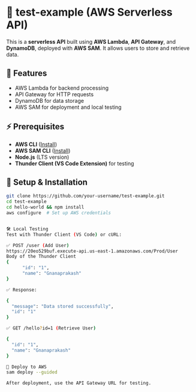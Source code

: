 # 🚀 test-example (AWS Serverless API)

This is a **serverless API** built using **AWS Lambda**, **API Gateway**, and **DynamoDB**, deployed with **AWS SAM**. It allows users to store and retrieve data.

## 📌 Features
- AWS Lambda for backend processing
- API Gateway for HTTP requests
- DynamoDB for data storage
- AWS SAM for deployment and local testing

## ⚡ Prerequisites
- **AWS CLI** ([Install](https://docs.aws.amazon.com/cli/latest/userguide/install-cliv2.html))
- **AWS SAM CLI** ([Install](https://docs.aws.amazon.com/serverless-application-model/latest/developerguide/install-sam-cli.html))
- **Node.js** (LTS version)
- **Thunder Client (VS Code Extension)** for testing

## 🚀 Setup & Installation
```sh
git clone https://github.com/your-username/test-example.git
cd test-example
cd hello-world && npm install
aws configure  # Set up AWS credentials


🛠️ Local Testing
Test with Thunder Client (VS Code) or cURL:

✅ POST /user (Add User)
https://20eo529buf.execute-api.us-east-1.amazonaws.com/Prod/User
Body of the Thunder Client
{
      "id": "1",
      "name": "Gnanaprakash"
}

✅ Response:

{
  "message": "Data stored successfully",
  "id": "1"
}

✅ GET /hello?id=1 (Retrieve User)

{
  "id": "1",
  "name": "Gnanaprakash"
}

🚀 Deploy to AWS
sam deploy --guided

After deployment, use the API Gateway URL for testing.



